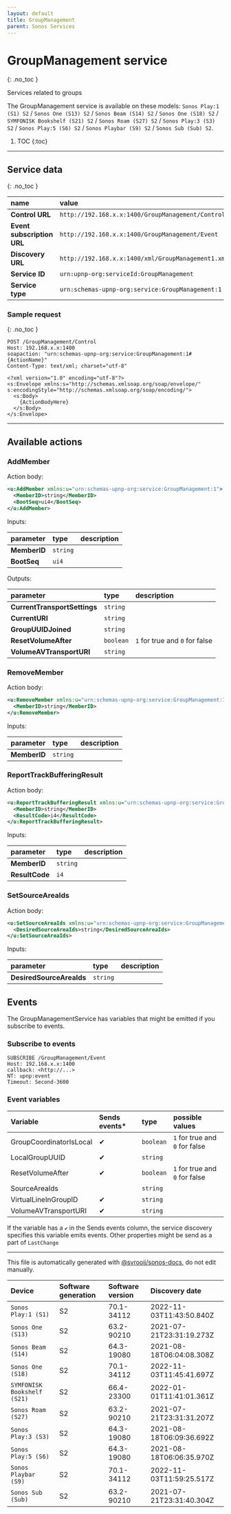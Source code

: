```yaml
---
layout: default
title: GroupManagement
parent: Sonos Services
---
```

# GroupManagement service
{: .no_toc }

Services related to groups

The GroupManagement service is available on these models: `Sonos Play:1 (S1) S2` / `Sonos One (S13) S2` / `Sonos Beam (S14) S2` / `Sonos One (S18) S2` / `SYMFONISK Bookshelf (S21) S2` / `Sonos Roam (S27) S2` / `Sonos Play:3 (S3) S2` / `Sonos Play:5 (S6) S2` / `Sonos Playbar (S9) S2` / `Sonos Sub (Sub) S2`.

1. TOC
{:toc}

---

## Service data
{: .no_toc }

| name | value |
|:-----|:------|
| **Control URL** | `http://192.168.x.x:1400/GroupManagement/Control` |
| **Event subscription URL** | `http://192.168.x.x:1400/GroupManagement/Event` |
| **Discovery URL** | `http://192.168.x.x:1400/xml/GroupManagement1.xml` |
| **Service ID** | `urn:upnp-org:serviceId:GroupManagement` |
| **Service type** | `urn:schemas-upnp-org:service:GroupManagement:1` |

### Sample request
{: .no_toc }

```text
POST /GroupManagement/Control
Host: 192.168.x.x:1400
soapaction: "urn:schemas-upnp-org:service:GroupManagement:1#{ActionName}"
Content-Type: text/xml; charset="utf-8"

<?xml version="1.0" encoding="utf-8"?>
<s:Envelope xmlns:s="http://schemas.xmlsoap.org/soap/envelope/" s:encodingStyle="http://schemas.xmlsoap.org/soap/encoding/">
  <s:Body>
    {ActionBodyHere}
  </s:Body>
</s:Envelope>
```

---

## Available actions

### AddMember

Action body:

```xml
<u:AddMember xmlns:u="urn:schemas-upnp-org:service:GroupManagement:1">
  <MemberID>string</MemberID>
  <BootSeq>ui4</BootSeq>
</u:AddMember>
```

Inputs:

| parameter | type | description |
|:----------|:-----|:------------|
| **MemberID** | `string` |  |
| **BootSeq** | `ui4` |  |

Outputs:

| parameter | type | description |
|:----------|:-----|:------------|
| **CurrentTransportSettings** | `string` |  |
| **CurrentURI** | `string` |  |
| **GroupUUIDJoined** | `string` |  |
| **ResetVolumeAfter** | `boolean` |  `1` for true and `0` for false  |
| **VolumeAVTransportURI** | `string` |  |

### RemoveMember

Action body:

```xml
<u:RemoveMember xmlns:u="urn:schemas-upnp-org:service:GroupManagement:1">
  <MemberID>string</MemberID>
</u:RemoveMember>
```

Inputs:

| parameter | type | description |
|:----------|:-----|:------------|
| **MemberID** | `string` |  |

### ReportTrackBufferingResult

Action body:

```xml
<u:ReportTrackBufferingResult xmlns:u="urn:schemas-upnp-org:service:GroupManagement:1">
  <MemberID>string</MemberID>
  <ResultCode>i4</ResultCode>
</u:ReportTrackBufferingResult>
```

Inputs:

| parameter | type | description |
|:----------|:-----|:------------|
| **MemberID** | `string` |  |
| **ResultCode** | `i4` |  |

### SetSourceAreaIds

Action body:

```xml
<u:SetSourceAreaIds xmlns:u="urn:schemas-upnp-org:service:GroupManagement:1">
  <DesiredSourceAreaIds>string</DesiredSourceAreaIds>
</u:SetSourceAreaIds>
```

Inputs:

| parameter | type | description |
|:----------|:-----|:------------|
| **DesiredSourceAreaIds** | `string` |  |

## Events

The GroupManagementService has variables that might be emitted if you subscribe to events.

### Subscribe to events

```text
SUBSCRIBE /GroupManagement/Event
Host: 192.168.x.x:1400
callback: <http://...>
NT: upnp:event
Timeout: Second-3600
```

### Event variables

| Variable | Sends events* | type | possible values |
|:---------|:-------------|:-----|:----------------|
| GroupCoordinatorIsLocal | ✔ | `boolean` |  `1` for true and `0` for false  |
| LocalGroupUUID | ✔ | `string` |  |
| ResetVolumeAfter | ✔ | `boolean` |  `1` for true and `0` for false  |
| SourceAreaIds |  | `string` |  |
| VirtualLineInGroupID | ✔ | `string` |  |
| VolumeAVTransportURI | ✔ | `string` |  |

If the variable has a `✔` in the Sends events column, the service discovery specifies this variable emits events. Other properties might be send as a part of `LastChange`

---

This file is automatically generated with [@svrooij/sonos-docs](https://github.com/svrooij/sonos-api-docs/tree/main/generator/sonos-docs), do not edit manually.

| Device | Software generation | Software version | Discovery date |
|:-------|:--------------------|:-----------------|:---------------|
| `Sonos Play:1 (S1)` | S2 | 70.1-34112 | 2022-11-03T11:43:50.840Z |
| `Sonos One (S13)` | S2 | 63.2-90210 | 2021-07-21T23:31:19.273Z |
| `Sonos Beam (S14)` | S2 | 64.3-19080 | 2021-08-18T06:04:08.308Z |
| `Sonos One (S18)` | S2 | 70.1-34112 | 2022-11-03T11:45:41.697Z |
| `SYMFONISK Bookshelf (S21)` | S2 | 66.4-23300 | 2022-01-01T11:41:01.361Z |
| `Sonos Roam (S27)` | S2 | 63.2-90210 | 2021-07-21T23:31:31.207Z |
| `Sonos Play:3 (S3)` | S2 | 64.3-19080 | 2021-08-18T06:09:36.692Z |
| `Sonos Play:5 (S6)` | S2 | 64.3-19080 | 2021-08-18T06:06:35.970Z |
| `Sonos Playbar (S9)` | S2 | 70.1-34112 | 2022-11-03T11:59:25.517Z |
| `Sonos Sub (Sub)` | S2 | 63.2-90210 | 2021-07-21T23:31:40.304Z |
